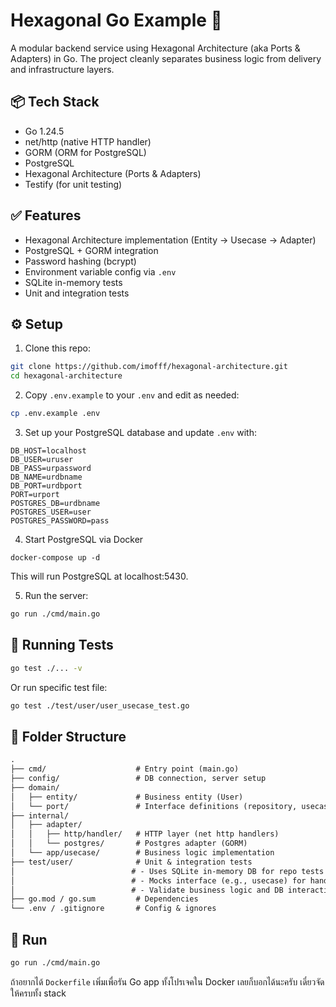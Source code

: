 # Hexagonal Go Example 🧱

A modular backend service using Hexagonal Architecture (aka Ports & Adapters) in Go. The project cleanly separates business logic from delivery and infrastructure layers.

## 📦 Tech Stack

- Go 1.24.5
- net/http (native HTTP handler)
- GORM (ORM for PostgreSQL)
- PostgreSQL
- Hexagonal Architecture (Ports & Adapters)
- Testify (for unit testing)

## ✅ Features

- Hexagonal Architecture implementation (Entity → Usecase → Adapter)
- PostgreSQL + GORM integration
- Password hashing (bcrypt)
- Environment variable config via `.env`
- SQLite in-memory tests
- Unit and integration tests

## ⚙️ Setup

1. Clone this repo:

```bash
git clone https://github.com/imofff/hexagonal-architecture.git
cd hexagonal-architecture
```

2. Copy `.env.example` to your `.env` and edit as needed:

```bash
cp .env.example .env
```

3. Set up your PostgreSQL database and update `.env` with:

```
DB_HOST=localhost
DB_USER=uruser
DB_PASS=urpassword
DB_NAME=urdbname
DB_PORT=urdbport
PORT=urport
POSTGRES_DB=urdbname
POSTGRES_USER=user
POSTGRES_PASSWORD=pass
```

4. Start PostgreSQL via Docker
```
docker-compose up -d
```
This will run PostgreSQL at localhost:5430.

5. Run the server:

```bash
go run ./cmd/main.go
```

## 🧪 Running Tests

```bash
go test ./... -v
```

Or run specific test file:

```bash
go test ./test/user/user_usecase_test.go
```

## 📁 Folder Structure

```txt
.
├── cmd/                    # Entry point (main.go)
├── config/                 # DB connection, server setup
├── domain/
│   ├── entity/             # Business entity (User)
│   └── port/               # Interface definitions (repository, usecase)
├── internal/
│   ├── adapter/
│   │   ├── http/handler/   # HTTP layer (net http handlers)
│   │   └── postgres/       # Postgres adapter (GORM)
│   └── app/usecase/        # Business logic implementation
├── test/user/              # Unit & integration tests
│                          # - Uses SQLite in-memory DB for repo tests
│                          # - Mocks interface (e.g., usecase) for handler tests
│                          # - Validate business logic and DB interactions
├── go.mod / go.sum         # Dependencies
└── .env / .gitignore       # Config & ignores
```

## 🚀 Run

```bash
go run ./cmd/main.go
```


ถ้าอยากได้ `Dockerfile` เพิ่มเพื่อรัน Go app ทั้งโปรเจคใน Docker เลยก็บอกได้นะครับ เดี๋ยวจัดให้ครบทั้ง stack
